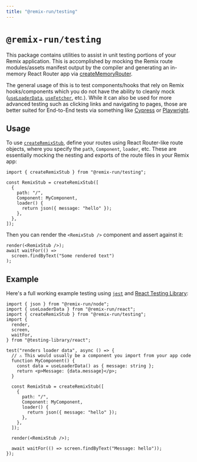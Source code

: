 ```yaml
---
title: "@remix-run/testing"
---
```


# `@remix-run/testing`

This package contains utilities to assist in unit testing portions of your Remix application. This is accomplished by mocking the Remix route modules/assets manifest output by the compiler and generating an in-memory React Router app via [createMemoryRouter][create-memory-router].

The general usage of this is to test components/hooks that rely on Remix hooks/components which you do not have the ability to cleanly mock ([`useLoaderData`][use-loader-data], [`useFetcher`][use-fetcher], etc.). While it can also be used for more advanced testing such as clicking links and navigating to pages, those are better suited for End-to-End tests via something like [Cypress][cypress] or [Playwright][playwright].

## Usage

To use [`createRemixStub`][create-remix-stub], define your routes using React Router-like route objects, where you specify the `path`, `Component`, `loader`, etc. These are essentially mocking the nesting and exports of the route files in your Remix app:

```tsx
import { createRemixStub } from "@remix-run/testing";

const RemixStub = createRemixStub([
  {
    path: "/",
    Component: MyComponent,
    loader() {
      return json({ message: "hello" });
    },
  },
]);
```

Then you can render the `<RemixStub />` component and assert against it:

```tsx
render(<RemixStub />);
await waitFor(() =>
  screen.findByText("Some rendered text")
);
```

## Example

Here's a full working example testing using [`jest`][jest] and [React Testing Library][rtl]:

```tsx
import { json } from "@remix-run/node";
import { useLoaderData } from "@remix-run/react";
import { createRemixStub } from "@remix-run/testing";
import {
  render,
  screen,
  waitFor,
} from "@testing-library/react";

test("renders loader data", async () => {
  // ⚠️ This would usually be a component you import from your app code
  function MyComponent() {
    const data = useLoaderData() as { message: string };
    return <p>Message: {data.message}</p>;
  }

  const RemixStub = createRemixStub([
    {
      path: "/",
      Component: MyComponent,
      loader() {
        return json({ message: "hello" });
      },
    },
  ]);

  render(<RemixStub />);

  await waitFor(() => screen.findByText("Message: hello"));
});
```

[create-memory-router]: https://reactrouter.com/en/main/routers/create-memory-router
[use-loader-data]: ../hooks/use-loader-data
[use-fetcher]: ../hooks/use-fetcher
[cypress]: https://www.cypress.io
[playwright]: https://playwright.dev
[create-remix-stub]: ../utils/create-remix-stub
[jest]: https://jestjs.io
[rtl]: https://testing-library.com/docs/react-testing-library/intro
